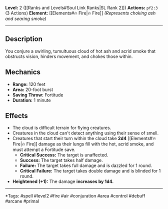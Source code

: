**Level:** 2 ([[Ranks and Levels#Soul Link Ranks|SL Rank 2]])
**Actions:** `pf2:3` (3 Actions)
**Element:** [[Elements#🔥 Fire|🔥 Fire]] *(Represents choking ash and searing smoke)*

---

## Description

You conjure a swirling, tumultuous cloud of hot ash and acrid smoke that obstructs vision, hinders movement, and chokes those within.

## Mechanics

-   **Range:** 120 feet
-   **Area:** 20-foot burst
-   **Saving Throw:** Fortitude
-   **Duration:** 1 minute

## Effects

-   The cloud is difficult terrain for flying creatures.
-   Creatures in the cloud can't detect anything using their sense of smell.
-   Creatures that start their turn within the cloud take **2d4** [[Elements#🔥 Fire|🔥 Fire]] damage as their lungs fill with the hot, acrid smoke, and must attempt a Fortitude save.
    -   **Critical Success:** The target is unaffected.
    -   **Success:** The target takes half damage.
    -   **Failure:** The target takes full damage and is dazzled for 1 round.
    -   **Critical Failure:** The target takes double damage and is blinded for 1 round.
-   **Heightened (+1):** The damage **increases by 1d4.**

---
*Tags: #spell #level2 #fire #air #conjuration #area #control #debuff #arcane #primal

